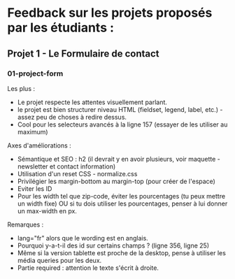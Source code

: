 # Feedback sur les projets proposés par les étudiants :

## Projet 1 - Le Formulaire de contact

### 01-project-form

Les plus : 

- Le projet respecte les attentes visuellement parlant.
- le projet est bien structurer niveau HTML (fieldset, legend, label, etc.) - assez peu de choses à redire dessus.
- Cool pour les selecteurs avancés à la ligne 157 (essayer de les utiliser au maximum)


Axes d'améliorations : 
- Sémantique et SEO : h2 (il devrait y en avoir plusieurs, voir maquette - newsletter et contact information)
- Utilisation d'un reset CSS - normalize.css
- Privilégier les margin-bottom au margin-top (pour créer de l'espace)
- Eviter les ID
- Pour les width tel que zip-code, éviter les pourcentages (tu peux mettre un width fixe) OU si tu dois utiliser les pourcentages, penser à lui donner un max-width en px.


Remarques : 

- lang="fr" alors que le wording est en anglais.
- Pourquoi y-a-t-il des id sur certains champs ? (ligne 356, ligne 25)
- Même si la version tablette est proche de la desktop, pense à utiliser les média queries pour les deux.
- Partie required : attention le texte s'écrit à droite.
